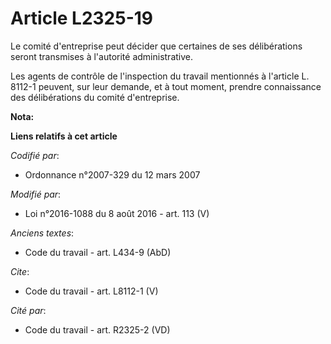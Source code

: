 # Article L2325-19

Le comité d'entreprise peut décider que certaines de ses délibérations seront transmises à l'autorité administrative. 

Les agents de contrôle de l'inspection du travail mentionnés à l'article L. 8112-1 peuvent, sur leur demande, et à tout
moment, prendre connaissance des délibérations du comité d'entreprise.

**Nota:**



**Liens relatifs à cet article**

_Codifié par_:

  - Ordonnance n°2007-329 du 12 mars 2007

_Modifié par_:

  - Loi n°2016-1088 du 8 août 2016 - art. 113 (V)

_Anciens textes_:

  - Code du travail - art. L434-9 (AbD)

_Cite_:

  - Code du travail - art. L8112-1 (V)

_Cité par_:

  - Code du travail - art. R2325-2 (VD)
